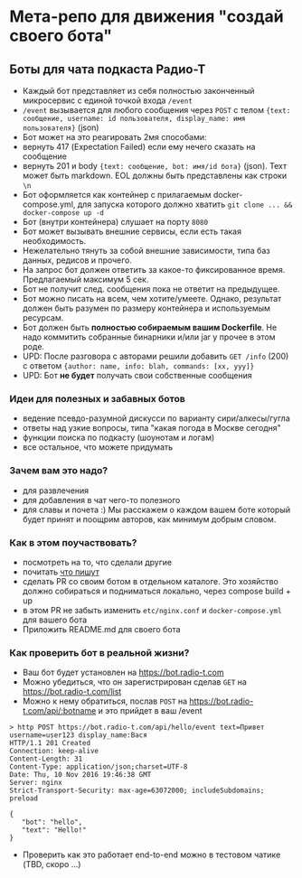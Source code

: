 # Мета-репо для движения "создай своего бота"

## Боты для чата подкаста Радио-Т

- Каждый бот представляет из себя полностью законченный микросервис с единой точкой входа `/event`
- `/event` вызывается для любого сообщения через `POST` с телом `{text: сообщение, username: id пользователя, display_name: имя пользователя}` (json)
- Бот может на это реагировать 2мя способами:
 - вернуть 417 (Expectation Failed) если ему нечего сказать на сообщение
 - вернуть 201 и body `{text: сообщение, bot: имя/id бота}` (json). Техт может быть markdown. EOL должны быть представлены как строки `\n`
- Бот оформляется как контейнер с прилагаемым docker-compose.yml, для запуска которого должно хватить `git clone ... && docker-compose up -d`
- Бот (внутри контейнера) слушает на порту `8080`
- Бот может вызывать внешние сервисы, если есть такая необходимость.
- Нежелательно тянуть за собой внешние зависимости, типа баз данных, редисов и прочего.
- На запрос бот должен ответить за какое-то фиксированное время. Предлагаемый максимум 5 сек.
- Бот не получит след. сообщения пока не ответит на предыдущее.
- Бот можно писать на всем, чем хотите/умеете. Однако, результат должен быть разумен по размеру контейнера и используемым ресурсам.
- Бот должен быть **полностью собираемым вашим Dockerfile**. Не надо коммитить собранные бинарники и/или jar у прочее в этом роде.
- UPD: После разговора с авторами решили добавить `GET /info` (200) с ответом `{author: name, info: blah, commands: [xx, yyy]}`
- UPD: Бот **не будет** получать свои собственные сообщения

### Идеи для полезных и забавных ботов
- ведение псевдо-разумной дискусси по варианту сири/алкесы/гугла
- ответы над узкие вопросы, типа "какая погода в Москве сегодня"
- функции поиска по подкасту (шоунотам и логам)
- все остальное, что можете придумать

### Зачем вам это надо?
- для развлечения
- для добавления в чат чего-то полезного
- для славы и почета :) Мы расскажем о каждом вашем боте который будет принят и поощрим авторов, как минимум добрым словом.

### Как в этом поучаствовать?
- посмотреть на то, что сделали другие
- почитать [что пишут](https://radio-t.com/p/2016/11/06/bot/)
- сделать PR со своим ботом в отдельном каталоге. Это хозяйство должно собираться и подниматься локально, через compose build + up
- в этом PR не забыть изменить `etc/nginx.conf` и `docker-compose.yml` для вашего бота
- Приложить README.md для своего бота

### Как проверить бот в реальной жизни?
- Ваш бот будет установлен на https://bot.radio-t.com
- Можно убедиться, что он зарегистрирован сделав `GET` на https://bot.radio-t.com/list
- Можно к нему обратиться, послав `POST` на https://bot.radio-t.com/api/:botname и это прийдет в ваш /event
 ```
 > http POST https://bot.radio-t.com/api/hello/event text=Привет username=user123 display_name:Вася
 HTTP/1.1 201 Created
 Connection: keep-alive
 Content-Length: 31
 Content-Type: application/json;charset=UTF-8
 Date: Thu, 10 Nov 2016 19:46:38 GMT
 Server: nginx
 Strict-Transport-Security: max-age=63072000; includeSubdomains; preload

 {
    "bot": "hello",
    "text": "Hello!"
 }
 ```
- Проверить как это работает end-to-end можно в тестовом чатике (TBD, скоро ...)
